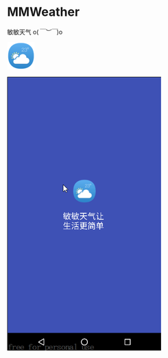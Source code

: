 # MMWeather
敏敏天气    o(*￣︶￣*)o

![](https://github.com/xmydeveloper/MMWeather/blob/master/app/src/main/res/drawable/ic_launcher.png)

![](https://github.com/xmydeveloper/MMWeather/blob/master/app/src/main/res/drawable/mmweather.gif)
